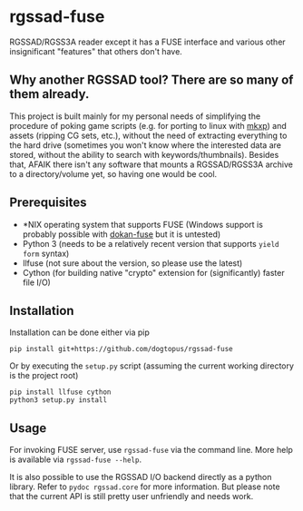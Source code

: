 # rgssad-fuse

RGSSAD/RGSS3A reader except it has a FUSE interface and various other
insignificant "features" that others don't have.

## Why another RGSSAD tool? There are so many of them already.

This project is built mainly for my personal needs of simplifying the procedure
of poking game scripts (e.g. for porting to linux with [mkxp][1]) and assets
(ripping CG sets, etc.), without the need of extracting everything to the hard
drive (sometimes you won't know where the interested data are stored, without
the ability to search with keywords/thumbnails). Besides that, AFAIK there isn't
any software that mounts a RGSSAD/RGSS3A archive to a directory/volume yet, so
having one would be cool.

## Prerequisites

- *NIX operating system that supports FUSE (Windows support is probably possible
  with [dokan-fuse][2] but it is untested)
- Python 3 (needs to be a relatively recent version that supports `yield form`
  syntax)
- llfuse (not sure about the version, so please use the latest)
- Cython (for building native "crypto" extension for (significantly) faster file
  I/O)

## Installation

Installation can be done either via pip

```
pip install git+https://github.com/dogtopus/rgssad-fuse
```

Or by executing the `setup.py` script (assuming the current working directory is
the project root)

```
pip install llfuse cython
python3 setup.py install
```

## Usage

For invoking FUSE server, use `rgssad-fuse` via the command line. More help is
available via `rgssad-fuse --help`.

It is also possible to use the RGSSAD I/O backend directly as a python library.
Refer to `pydoc rgssad.core` for more information. But please note that the
current API is still pretty user unfriendly and needs work.

[1]: https://github.com/Ancurio/mkxp
[2]: https://dokan-dev.github.io/

